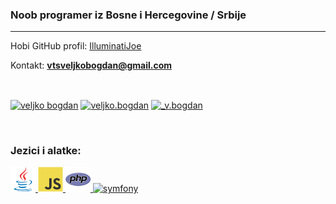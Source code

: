 <h3 align="left">Noob programer iz Bosne i Hercegovine / Srbije</h3>
<hr>

Hobi GitHub profil: [IlluminatiJoe](https://github.com/IlluminatiJoe0)

Kontakt: **vtsveljkobogdan@gmail.com**

<br>
<p align="left">
<a href="https://linkedin.com/in/veljko-bogdan-2b4938295" target="blank"><img align="center" src="https://raw.githubusercontent.com/rahuldkjain/github-profile-readme-generator/master/src/images/icons/Social/linked-in-alt.svg" alt="veljko bogdan" height="30" width="40" /></a>
<a href="https://fb.com/veljko.bogdan" target="blank"><img align="center" src="https://raw.githubusercontent.com/rahuldkjain/github-profile-readme-generator/master/src/images/icons/Social/facebook.svg" alt="veljko.bogdan" height="30" width="40" /></a>
<a href="https://instagram.com/_v.bogdan" target="blank"><img align="center" src="https://raw.githubusercontent.com/rahuldkjain/github-profile-readme-generator/master/src/images/icons/Social/instagram.svg" alt="_v.bogdan" height="30" width="40" /></a>
</p>
<br>

<h3 align="left">Jezici i alatke:</h3>
<p align="left"> <a href="https://www.java.com" target="_blank" rel="noreferrer"> <img src="https://raw.githubusercontent.com/devicons/devicon/master/icons/java/java-original.svg" alt="java" width="40" height="40"/> </a> <a href="https://developer.mozilla.org/en-US/docs/Web/JavaScript" target="_blank" rel="noreferrer"> <img src="https://raw.githubusercontent.com/devicons/devicon/master/icons/javascript/javascript-original.svg" alt="javascript" width="40" height="40"/> </a> <a href="https://www.php.net" target="_blank" rel="noreferrer"> <img src="https://raw.githubusercontent.com/devicons/devicon/master/icons/php/php-original.svg" alt="php" width="40" height="40"/> </a> <a href="https://symfony.com" target="_blank" rel="noreferrer"> <img src="https://symfony.com/logos/symfony_black_03.svg" alt="symfony" width="40" height="40"/> </a> </p>

<!-- <p>&nbsp;<img align="center" src="https://github-readme-stats.vercel.app/api?username=veljkobogdan&show_icons=true&theme=synthwave&locale=en" alt="veljkobogdan" /></p>

